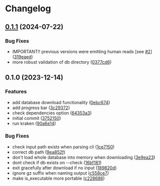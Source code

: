 # Changelog

## [0.1.1](https://github.com/mbhall88/nohuman/compare/0.1.0...0.1.1) (2024-07-22)


### Bug Fixes

* IMPORTANT!! previous versions were emitting human reads [see [#2](https://github.com/mbhall88/nohuman/issues/2)] ([319eaed](https://github.com/mbhall88/nohuman/commit/319eaedfbafa5a762a0aa5bdedafc2fcbe68bfc9))
* more robust validation of db directory ([0377cd6](https://github.com/mbhall88/nohuman/commit/0377cd612e190f651c276145531eb285cf7927ba))

## 0.1.0 (2023-12-14)


### Features

* add database download functionality ([0ebc674](https://github.com/mbhall88/nohuman/commit/0ebc674d789045e529de8fa3eaa9a63efb1175cd))
* add progress bar ([3c29372](https://github.com/mbhall88/nohuman/commit/3c2937216bf1a8bc5834b6abbf02d52c72ff8ef0))
* check dependencies option ([64353a3](https://github.com/mbhall88/nohuman/commit/64353a3815b686d3b40abc7238ff6684d3dbf4ed))
* initial commit ([3752150](https://github.com/mbhall88/nohuman/commit/37521500aaf87377f961f8f84a0882a4b4f8e5af))
* run kraken ([90a6e14](https://github.com/mbhall88/nohuman/commit/90a6e1494ba492b801927db57f4bb95b9ac896b5))


### Bug Fixes

* check input path exists when parsing cli ([1ce7150](https://github.com/mbhall88/nohuman/commit/1ce7150a89fbb24971a8d83dc4b1c8e6bf9665fa))
* correct db path ([9ea852f](https://github.com/mbhall88/nohuman/commit/9ea852fb43a562c859d2f364ef4b39c02731f775))
* don't load whole database into memory when downloading ([3e9ea23](https://github.com/mbhall88/nohuman/commit/3e9ea232a8e9f32566781592f2b65e2c6b7e1328))
* dont check if db exists on --check ([16bf181](https://github.com/mbhall88/nohuman/commit/16bf1816e027fd23ab91dec4903818a6f70a70f7))
* exit gracefully after download if no input ([189820d](https://github.com/mbhall88/nohuman/commit/189820db680910d53e19d95b59803e977c51686c))
* ignore gz suffix when naming output ([c558ce7](https://github.com/mbhall88/nohuman/commit/c558ce7b7863ae8043a7d46607dee0ef9b9db52a))
* make is_executable more portable ([c228686](https://github.com/mbhall88/nohuman/commit/c228686df9024f9a4475fe5f596a7dbfe56c4bc6))
